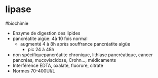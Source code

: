 # lipase
#biochimie 


- Enzyme de digestion des lipides 
- pancréatite aigüe: 4à 10 fois normal 
    - augmenté 4 à 8h après souffrance pancréatite aigüe 
        - pic 24 à 48h 
- non spécifiquepancréatite chronique, lithiase pancréatique, cancer pancréas, mucoviscidose, Crohn…, médicaments 
- Interférence EDTA, oxalate, fluorure, citrate 
- Normes 70-400UI/L 

